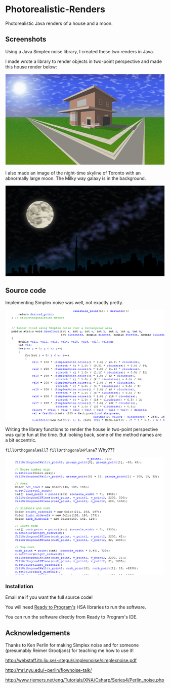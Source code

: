 # Photorealistic-Renders
Photorealistic Java renders of a house and a moon.

## Screenshots

Using a Java Simplex noise library, I created these two renders in Java. 

I made wrote a library to render objects in two-point perspective and made this house render below:

![Photorealistic house](img/house.png)

I also made an image of the night-time skyline of Toronto with an abnormally large moon. The Milky way galaxy is in the background.

![Photorealsitic moon](img/moon.png)


## Source code

Implementing Simplex noise was well, not exactly pretty.

![Cloud Simplex noise code](img/code-simplex.png)

Writing the library functions to render the house in two-point perspective was quite fun at the time.
But looking back, some of the method names are a bit eccentric.

`fillOrthogonalWall`? `fillOrthogonalHPlane`? Why???

![House part render code](img/code-house-parts.png)

### Installation

Email me if you want the full source code!

You will need [Ready to Program's](http://compsci.ca/holtsoft/) HSA libraries to run the software. 

You can run the software directly from Ready to Program's IDE.

## Acknowledgements
Thanks to Ken Perlin for making Simplex noise and for someone (presumably Reimer Grootjans) for teaching me how to use it!

http://webstaff.itn.liu.se/~stegu/simplexnoise/simplexnoise.pdf

http://mrl.nyu.edu/~perlin/flownoise-talk/

http://www.riemers.net/eng/Tutorials/XNA/Csharp/Series4/Perlin_noise.php
